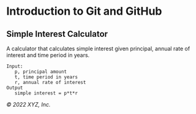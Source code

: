 # Introduction to Git and GitHub

## Simple Interest Calculator

A calculator that calculates simple interest given principal, annual rate of interest and time period in years.

```
Input: 
   p, principal amount
   t, time period in years 
   r, annual rate of interest
Output
   simple interest = p*t*r
```

_© 2022 XYZ, Inc._
